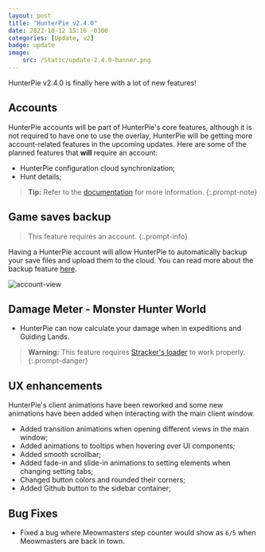 ```yaml
---
layout: post
title: "HunterPie v2.4.0"
date: 2022-10-12 15:16 -0300
categories: [Update, v2]
badge: update
image:
    src: /Static/update-2.4.0-banner.png
---
```


HunterPie v2.4.0 is finally here with a lot of new features!

## <ion-icon name="people-sharp"></ion-icon> Accounts

HunterPie accounts will be part of HunterPie's core features, although it is not required to have one to use the overlay, HunterPie will be getting more account-related features in the upcoming updates. Here are some of the planned features that **will** require an account:

- HunterPie configuration cloud synchronization;
- Hunt details;

> **Tip:** Refer to the [documentation](/posts/account) for more information.
{:.prompt-note}

## <ion-icon name="cloud-upload-sharp"></ion-icon> Game saves backup

> This feature requires an account.
{:.prompt-info}

Having a HunterPie account will allow HunterPie to automatically backup your save files and upload them to the cloud. You can read more about the backup feature [here](/posts/saves-backup).

![account-view](/Static/account-details-view.png)

## <ion-icon name="bar-chart-sharp"></ion-icon> Damage Meter - Monster Hunter World

- HunterPie can now calculate your damage when in expeditions and Guiding Lands.

> **Warning:** This feature requires [Stracker's loader](https://www.nexusmods.com/monsterhunterworld/mods/1982) to work properly.
{:.prompt-danger}

## <ion-icon name="sparkles-sharp"></ion-icon> UX enhancements

HunterPie's client animations have been reworked and some new animations have been added when interacting with the main client window.

- Added transition animations when opening different views in the main window;
- Added animations to tooltips when hovering over UI components;
- Added smooth scrollbar;
- Added fade-in and slide-in animations to setting elements when changing setting tabs;
- Changed button colors and rounded their corners;
- Added Github button to the sidebar container;

## <ion-icon name="bug-sharp"></ion-icon> Bug Fixes

- Fixed a bug where Meowmasters step counter would show as `6/5` when Meowmasters are back in town.